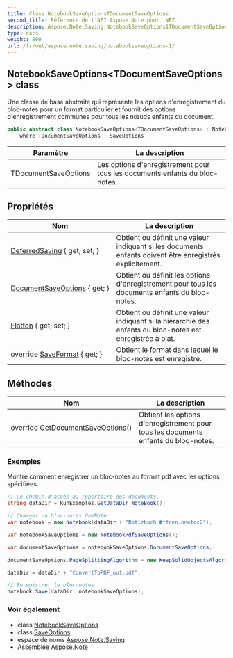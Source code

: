 ```yaml
---
title: Class NotebookSaveOptionsTDocumentSaveOptions
second_title: Référence de l'API Aspose.Note pour .NET
description: Aspose.Note.Saving.NotebookSaveOptions1TDocumentSaveOptions classe. Une classe de base abstraite qui représente les options denregistrement du blocnotes pour un format particulier et fournit des options denregistrement communes pour tous les nœuds enfants du document.
type: docs
weight: 800
url: /fr/net/aspose.note.saving/notebooksaveoptions-1/
---
```

## NotebookSaveOptions&lt;TDocumentSaveOptions&gt; class

Une classe de base abstraite qui représente les options d'enregistrement du bloc-notes pour un format particulier et fournit des options d'enregistrement communes pour tous les nœuds enfants du document.

```csharp
public abstract class NotebookSaveOptions<TDocumentSaveOptions> : NotebookSaveOptions
    where TDocumentSaveOptions : SaveOptions
```

| Paramètre | La description |
| --- | --- |
| TDocumentSaveOptions | Les options d'enregistrement pour tous les documents enfants du bloc-notes. |

## Propriétés

| Nom | La description |
| --- | --- |
| [DeferredSaving](../../aspose.note.saving/notebooksaveoptions/deferredsaving/) { get; set; } | Obtient ou définit une valeur indiquant si les documents enfants doivent être enregistrés explicitement. |
| [DocumentSaveOptions](../../aspose.note.saving/notebooksaveoptions-1/documentsaveoptions/) { get; } | Obtient ou définit les options d'enregistrement pour tous les documents enfants du bloc-notes. |
| [Flatten](../../aspose.note.saving/notebooksaveoptions/flatten/) { get; set; } | Obtient ou définit une valeur indiquant si la hiérarchie des enfants du bloc-notes est enregistrée à plat. |
| override [SaveFormat](../../aspose.note.saving/notebooksaveoptions-1/saveformat/) { get; } | Obtient le format dans lequel le bloc-notes est enregistré. |

## Méthodes

| Nom | La description |
| --- | --- |
| override [GetDocumentSaveOptions](../../aspose.note.saving/notebooksaveoptions-1/getdocumentsaveoptions/)() | Obtient les options d'enregistrement pour tous les documents enfants du bloc-notes. |

### Exemples

Montre comment enregistrer un bloc-notes au format pdf avec les options spécifiées.

```csharp
// Le chemin d'accès au répertoire des documents.
string dataDir = RunExamples.GetDataDir_NoteBook();

// Charger un bloc-notes OneNote
var notebook = new Notebook(dataDir + "Notizbuch �ffnen.onetoc2");

var notebookSaveOptions = new NotebookPdfSaveOptions();

var documentSaveOptions = notebookSaveOptions.DocumentSaveOptions;

documentSaveOptions.PageSplittingAlgorithm = new KeepSolidObjectsAlgorithm();

dataDir = dataDir + "ConvertToPDF_out.pdf";

// Enregistrer le bloc-notes
notebook.Save(dataDir, notebookSaveOptions);
```

### Voir également

* class [NotebookSaveOptions](../notebooksaveoptions/)
* class [SaveOptions](../saveoptions/)
* espace de noms [Aspose.Note.Saving](../../aspose.note.saving/)
* Assemblée [Aspose.Note](../../)


